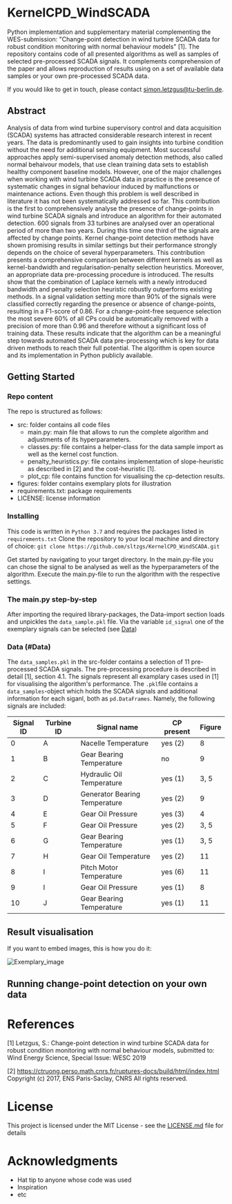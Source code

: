 # KernelCPD_WindSCADA

Python implementation and supplementary material complementing the WES-submission: "Change-point detection in wind turbine SCADA data for robust condition monitoring with normal behaviour models" [1]. The repository contains code of all presented algorithms as well as samples of selected pre-processed SCADA signals. It complements comprehension of the paper and allows reproduction of results using on a set of available data samples or your own pre-processed SCADA data. 

If you would like to get in touch, please contact simon.letzgus@tu-berlin.de.

## Abstract

Analysis of data from wind turbine supervisory control and data acquisition (SCADA) systems has attracted considerable research interest in recent years. The data is predominantly used to gain insights into turbine condition without the need for additional sensing equipment. Most successful approaches apply semi-supervised anomaly detection methods, also called normal behaivour models, that use clean training data sets to establish healthy component baseline models. However, one of the major challenges when working with wind turbine SCADA data in practice is the presence of systematic changes in signal behaviour induced by malfunctions or maintenance actions. Even though this problem is well described in literature it has not been systematically addressed so far. This contribution is the first to comprehensively analyse the presence of change-points in wind turbine SCADA signals and introduce an algorithm for their automated detection. 600 signals from 33 turbines are analysed over an operational period of more than two years. During this time one third of the signals are affected by change points. Kernel change-point detection methods have shown promising results in similar settings but their performance strongly depends on the choice of several hyperparameters. This contribution presents a comprehensive comparison between different kernels as well as kernel-bandwidth and regularisation-penalty selection heuristics. Moreover, an appropriate data pre-processing procedure is introduced. The results show that the combination of Laplace kernels with a newly introduced bandwidth and penalty selection heuristic robustly outperforms existing methods. In a signal validation setting more than 90\% of the signals were classified correctly regarding the presence or absence of change-points, resulting in a F1-score of 0.86. For a change-point-free sequence selection the most severe 60\% of all CPs could be automatically removed with a precision of more than 0.96 and therefore without a significant loss of training data. These results indicate that the algorithm can be a meaningful step towards automated SCADA data pre-processing which is key for data driven methods to reach their full potential. The algorithm is open source and its implementation in Python publicly available.

## Getting Started

### Repo content
The repo is structured as follows:
- src: folder contains all code files
	- main.py:		 main file that allows to run the complete algorithm and adjustments of its hyperparameters.
	- classes.py:		 file contains a helper-class for the data sample import as well as the kernel cost function.
	- penalty_heuristics.py: file contains implementation of slope-heuristic as described in [2] and the cost-heuristic [1].
	- plot_cp:		 file contains function for visualising the cp-detection results.
- figures: folder contains exemplary plots for illustration
- requirements.txt: package requirements
- LICENSE: license information

### Installing

This code is written in ```Python 3.7``` and requires the packages listed in ```requirements.txt``` Clone the repository to your local machine and directory of choice:
```git clone https://github.com/sltzgs/KernelCPD_WindSCADA.git```

Get started by navigating to your target directory. In the main.py-file you can chose the signal to be analysed as well as the hyperparameters of the algorithm. Execute the main.py-file to run the algorithm with the respective settings.

### The main.py step-by-step

After importing the required library-packages, the Data-import section loads and unpickles the ```data_sample.pkl``` file. Via the variable ```id_signal``` one of the exemplary signals can be selected (see [Data](#Data))











































### Data (#Data)
The ```data_samples.pkl``` in the src-folder contains a selection of 11 pre-processed SCADA signals. The pre-processing procedure is described in detail [1], section 4.1. The signals represent all examplary cases used in [1] for visualising the algorithm's performance. The ```.pkl```file contains a ```data_samples```-object which holds the SCADA signals and additional information for each siganl, both as ```pd.DataFrames```. Namely, the following signals are included:

| Signal ID | Turbine ID | Signal name | CP present | Figure |
| --- | --- | --- | --- |--- |
| 0 | A | Nacelle Temperature | yes (2) | 8 |
| 1 | B | Gear Bearing Temperature | no | 9 |
| 2 | C | Hydraulic Oil Temperature | yes (1) | 3, 5 |
| 3 | D | Generator Bearing Temperature | yes (2) | 9 |
| 4 | E | Gear Oil Pressure | yes (3) | 4 |
| 5 | F | Gear Oil Pressure | yes (2) | 3, 5 |
| 6 | G | Gear Bearing Temperature | yes (1) | 3, 5 |
| 7 | H | Gear Oil Temperature | yes (2) | 11 |
| 8 | I | Pitch Motor Temperature | yes (6) | 11 |
| 9 | I |Gear Oil Pressure | yes (1) | 8 |
| 10 | J | Gear Bearing Temperature | yes (1) | 11 |

## Result visualisation

If you want to embed images, this is how you do it:

![Exemplary_image](https://github.com/sltzgs/KernelCPD_WindSCADA/blob/master/figures/f1_1y_detail.png)



## Running change-point detection on your own data




# References

[1] Letzgus, S.: Change-point detection in wind turbine SCADA data for robust condition monitoring with normal behaviour models, submitted to: Wind Energy Science, Special Issue: WESC 2019
        
[2] https://ctruong.perso.math.cnrs.fr/ruptures-docs/build/html/index.html
        Copyright (c) 2017, ENS Paris-Saclay, CNRS
        All rights reserved.


# License

This project is licensed under the MIT License - see the [LICENSE.md](LICENSE.md) file for details

# Acknowledgments

* Hat tip to anyone whose code was used
* Inspiration
* etc

